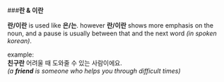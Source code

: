 ###**란 & 이란**

**란/이란** is used like **은/는**. however **란/이란** shows more emphasis on the noun, and a pause is usually between that and the next word *(in spoken korean)*.

example:  
**친구란** 어려울 때 도와줄 수 있는 사람이에요.  
*(a **friend** is someone who helps you through difficult times)*
